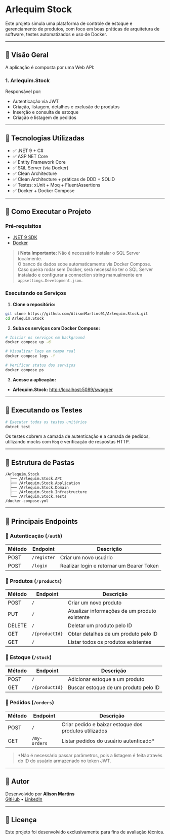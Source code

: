 # Arlequim Stock 

Este projeto simula uma plataforma de controle de estoque e gerenciamento de produtos, com foco em boas práticas de arquitetura de software, testes automatizados e uso de Docker.

---

## 📌 Visão Geral

A aplicação é composta por uma Web API:

### 1. Arlequim.Stock
Responsável por:
- Autenticação via JWT
- Criação, listagem, detalhes e exclusão de produtos
- Inserção e consulta de estoque
- Criação e listagem de pedidos

---

## 🧰 Tecnologias Utilizadas

- ✅ .NET 9 + C#
- ✅ ASP.NET Core
- ✅ Entity Framework Core
- ✅ SQL Server (via Docker)
- ✅ Clean Architecture
- ✅ Clean Architecture + práticas de DDD + SOLID
- ✅ Testes: xUnit + Moq + FluentAssertions
- ✅ Docker + Docker Compose

---

## 🐳 Como Executar o Projeto

### Pré-requisitos

- [.NET 9 SDK](https://dotnet.microsoft.com/en-us/download/dotnet/9.0)
- [Docker](https://www.docker.com/)

> ℹ️ **Nota Importante:** Não é necessário instalar o SQL Server localmente.  
> O banco de dados sobe automaticamente via Docker Compose.  
> Caso queira rodar sem Docker, será necessário ter o SQL Server instalado e configurar a connection string manualmente em `appsettings.Development.json`.

### Executando os Serviços

1. **Clone o repositório:**

```bash
git clone https://github.com/AlisonMartins01/Arlequim.Stock.git
cd Arlequim.Stock
```

2. **Suba os serviços com Docker Compose:**

```bash
# Iniciar os serviços em background
docker compose up -d

# Visualizar logs em tempo real
docker compose logs -f

# Verificar status dos serviços
docker compose ps
```

3. **Acesse a aplicação:**

- **Arlequim.Stock:** [http://localhost:5089/swagger](http://localhost:5089/swagger)

---

## 🧪 Executando os Testes

```bash
# Executar todos os testes unitários
dotnet test
```

Os testes cobrem a camada de autenticação e a camada de pedidos, utilizando mocks com `Moq` e verificação de respostas HTTP.

---

## 📂 Estrutura de Pastas

```
/Arlequim.Stock
  ├── /Arlequim.Stock.API
  ├── /Arlequim.Stock.Application
  ├── /Arlequim.Stock.Domain
  ├── /Arlequim.Stock.Infrastructure
  └── /Arlequim.Stock.Tests
/docker-compose.yml
```

---

## 📄 Principais Endpoints

### 🔹 Autenticação (`/auth`)

| Método | Endpoint    | Descrição                                    |
|--------|-------------|----------------------------------------------|
| POST   | `/register` | Criar um novo usuário                        |
| POST   | `/login`    | Realizar login e retornar um Bearer Token    |

### 🔹 Produtos (`/products`)

| Método | Endpoint         | Descrição                                     |
|--------|------------------|-----------------------------------------------|
| POST   | `/`              | Criar um novo produto                         |
| PUT    | `/`              | Atualizar informações de um produto existente |
| DELETE | `/`              | Deletar um produto pelo ID                    |
| GET    | `/{productId}`   | Obter detalhes de um produto pelo ID          |
| GET    | `/`              | Listar todos os produtos existentes           |

### 🔹 Estoque (`/stock`)

| Método | Endpoint         | Descrição                                     |
|--------|------------------|-----------------------------------------------|
| POST   | `/`              | Adicionar estoque a um produto                |
| GET    | `/{productId}`   | Buscar estoque de um produto pelo ID          |

### 🔹 Pedidos (`/orders`)

| Método | Endpoint      | Descrição                                                |
|--------|---------------|----------------------------------------------------------|
| POST   | `/`           | Criar pedido e baixar estoque dos produtos utilizados   |
| GET    | `/my-orders`  | Listar pedidos do usuário autenticado*                  |

> *Não é necessário passar parâmetros, pois a listagem é feita através do ID do usuário armazenado no token JWT.

---


## 👤 Autor

Desenvolvido por **Alison Martins**  
[GitHub](https://github.com/AlisonMartins01) • [LinkedIn](https://www.linkedin.com/in/alison-martins-9785aa186/)

---

## 📝 Licença

Este projeto foi desenvolvido exclusivamente para fins de avaliação técnica.
